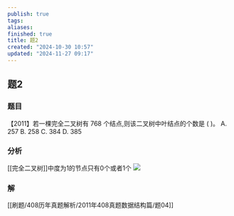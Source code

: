 ```yaml
---
publish: true
tags: 
aliases: 
finished: true
title: 题2
created: "2024-10-30 10:57"
updated: "2024-11-27 09:17"
---
```

## 题2
### 题目
【2011】若一棵完全二叉树有 768 个结点,则该二叉树中叶结点的个数是 ( )。
A. 257 B. 258 C. 384 D. 385
### 分析
[[完全二叉树]]中度为1的节点只有0个或者1个
![](https://img.hwenyi.tech/202411271717286.webp)
### 解
[[刷题/408历年真题解析/2011年408真题数据结构篇/题04]]